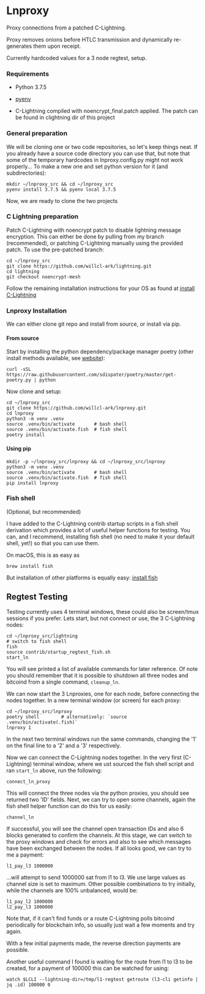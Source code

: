 # Lnproxy

Proxy connections from a patched C-Lightning.

Proxy removes onions before HTLC transmission and dynamically re-generates them upon receipt.

Currently hardcoded values for a 3 node regtest, setup. 

### Requirements

* Python 3.7.5
    
* [pyenv](https://github.com/pyenv/pyenv) 

* C-Lightning compiled with noencrypt_final.patch applied. The patch can be found in clightning dir of this project


### General preparation

We will be cloning one or two code repositories, so let's keep things neat. If you already have a source code directory you can use that, but note that some of the temporary hardcodes in lnproxy.config.py might not work properly... To make a new one and set python version for it (and subdirectories):

    mkdir ~/lnproxy_src && cd ~/lnproxy_src
    pyenv install 3.7.5 && pyenv local 3.7.5

Now, we are ready to clone the two projects

### C Lightning preparation

Patch C-Lightning with noencrypt patch to disable lightning message encryption. This can either be done by pulling from my branch (recommended), or patching C-Lightning manually using the provided patch. To use the pre-patched branch:

    cd ~/lnproxy_src
    git clone https://github.com/willcl-ark/lightning.git
    cd lightning
    git checkout noencrypt-mesh

Follow the remaining installation instructions for your OS as found at [install C-Lightning](https://github.com/willcl-ark/lightning/blob/noencrypt-mesh/doc/INSTALL.md)

### Lnproxy Installation

We can either clone git repo and install from source, or install via pip.

#### From source

Start by installing the python dependency/package manager poetry (other install methods available, see [website](https://github.com/sdispater/poetry)):

    curl -sSL https://raw.githubusercontent.com/sdispater/poetry/master/get-poetry.py | python

Now clone and setup:

    cd ~/lnproxy_src
    git clone https://github.com/willcl-ark/lnproxy.git
    cd lnproxy
    python3 -m venv .venv
    source .venv/bin/activate       # bash shell
    source .venv/bin/activate.fish  # fish shell
    poetry install
    

#### Using pip

    mkdir -p ~/lnproxy_src/lnproxy && cd ~/lnproxy_src/lnproxy
    python3 -m venv .venv
    source .venv/bin/activate       # bash shell
    source .venv/bin/activate.fish  # fish shell 
    pip install lnproxy
    
### Fish shell 

(Optional, but recommended)

I have added to the C-Lightning contrib startup scripts in a fish shell derivation which provides a lot of useful helper functions for testing. You can, and I recommend, installing fish shell (no need to make it your default shell, yet!) so that you can use them.

On macOS, this is as easy as

    brew install fish

But installation of other platforms is equally easy: [install fish](https://fishshell.com)

        
## Regtest Testing

Testing currently uses 4 terminal windows, these could also be screen/tmux sessions if you prefer. Lets start, but not connect or use, the 3 C-Lightning nodes:

    cd ~/lnproxy_src/lightning
    # switch to fish shell
    fish
    source contrib/startup_regtest_fish.sh
    start_ln
    
You will see printed a list of available commands for later reference. Of note you should remember that it is possible to shutdown all three nodes and bitcoind from a single command, `cleanup_ln`.

We can now start the 3 Lnproxies, one for each node, before connecting the nodes together. In a new terminal window (or screen) for each proxy:

    cd ~/lnproxy_src/lnproxy
    poetry shell        # alternatively: `source .venv/bin/activate(.fish)`
    lnproxy 1
    
In the next two terminal windows run the same commands, changing the '1' on the final line to a '2' and a '3' respectively.

Now we can connect the C-Lightning nodes together. In the very first (C-Lightning) terminal window, where we ust sourced the fish shell script and ran `start_ln` above, run the following:

    connect_ln_proxy

This will connect the three nodes via the python proxies, you should see returned two 'ID' fields. Next, we can try to open some channels, again the fish shell helper function can do this for us easily:

    channel_ln
    
If successful, you will see the channel open transaction IDs and also 6 blocks generated to confirm the channels. At this stage, we can switch to the proxy windows and check for errors and also to see which messages have been exchanged between the nodes. If all looks good, we can try to me a payment:

    l1_pay_l3 1000000

...will attempt to send 1000000 sat from l1 to l3. We use large values as channel size is set to maximum. Other possible combinations to try initially, while the channels are 100% unbalanced, would be:

    l1_pay_l2 1000000
    l2_pay_l3 1000000

Note that, if it can't find funds or a route C-Lightning polls bitcoind periodically for blockchain info, so usually just wait a few moments and try again.

With a few initial payments made, the reverse direction payments are possible.


Another useful command I found is waiting for the route from l1 to l3 to be created, for a payment of 100000 this can be watched for using:

    watch $LCLI --lightning-dir=/tmp/l1-regtest getroute (l3-cli getinfo | jq .id) 100000 0

    
